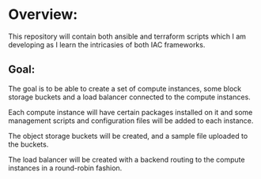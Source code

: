 # Overview:

This repository will contain both ansible and terraform scripts which I am developing as I learn the intricasies of both IAC frameworks.

## Goal:

The goal is to be able to create a set of compute instances, some block storage buckets and a load balancer connected to the compute instances.

Each compute instance will have certain packages installed on it and some management scripts and configuration files will be added to each instance.

The object storage buckets will be created, and a sample file uploaded to the buckets.

The load balancer will be created with a backend routing to the compute instances in a round-robin fashion.
